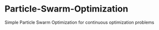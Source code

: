 # Particle-Swarm-Optimization
Simple Particle Swarm Optimization for continuous optimization problems
